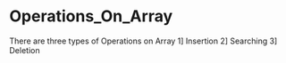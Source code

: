 # Operations_On_Array
There are three types of Operations on Array
1] Insertion
2] Searching
3] Deletion
